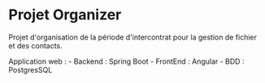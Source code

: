 # Projet Organizer

Projet d'organisation de la période d'intercontrat pour la gestion de fichier et des contacts.

Application web :
    - Backend : Spring Boot
    - FrontEnd : Angular
    - BDD : PostgresSQL

